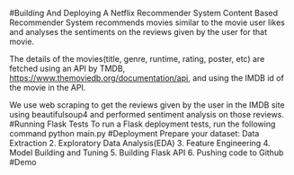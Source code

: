 #Building And Deploying A Netflix Recommender System
Content Based Recommender System recommends movies similar to the movie user likes and analyses the sentiments on the reviews given by the user for that movie.

The details of the movies(title, genre, runtime, rating, poster, etc) are fetched using an API by TMDB, https://www.themoviedb.org/documentation/api, and using the IMDB id of the movie in the API.

We use web scraping to get the reviews given by the user in the IMDB site using beautifulsoup4 and performed sentiment analysis on those reviews.
#Running Flask Tests
To run a Flask deployment tests, run the following command
  python main.py
#Deployment
Prepare your dataset:
Data Extraction
    2. Exploratory Data Analysis(EDA)
    3. Feature Engineering
    4. Model Building and Tuning
    5. Building Flask API
    6. Pushing code to Github
#Demo



